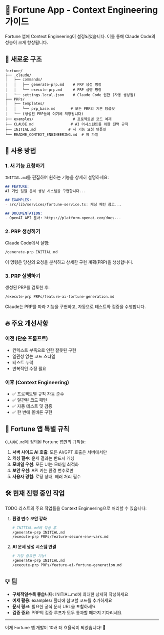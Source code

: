 # 🚀 Fortune App - Context Engineering 가이드

Fortune 앱에 Context Engineering이 설정되었습니다. 이를 통해 Claude Code의 성능이 크게 향상됩니다.

## 📁 새로운 구조

```
fortune/
├── .claude/
│   ├── commands/
│   │   ├── generate-prp.md    # PRP 생성 명령
│   │   └── execute-prp.md     # PRP 실행 명령
│   └── settings.local.json    # Claude Code 권한 (자동 생성됨)
├── PRPs/
│   ├── templates/
│   │   └── prp_base.md       # 모든 PRP의 기본 템플릿
│   └── (생성된 PRP들이 여기에 저장됩니다)
├── examples/                  # 프로젝트별 코드 예제
├── CLAUDE.md                 # AI 어시스턴트를 위한 전역 규칙
├── INITIAL.md               # 새 기능 요청 템플릿
└── README_CONTEXT_ENGINEERING.md  # 이 파일
```

## 🎯 사용 방법

### 1. 새 기능 요청하기

`INITIAL.md`를 편집하여 원하는 기능을 상세히 설명하세요:

```markdown
## FEATURE:
AI 기반 일일 운세 생성 시스템을 구현합니다...

## EXAMPLES:
- src/lib/services/fortune-service.ts: 캐싱 패턴 참고...

## DOCUMENTATION:
- OpenAI API 문서: https://platform.openai.com/docs...
```

### 2. PRP 생성하기

Claude Code에서 실행:
```bash
/generate-prp INITIAL.md
```

이 명령은 당신의 요청을 분석하고 상세한 구현 계획(PRP)을 생성합니다.

### 3. PRP 실행하기

생성된 PRP를 검토한 후:
```bash
/execute-prp PRPs/feature-ai-fortune-generation.md
```

Claude는 PRP를 따라 기능을 구현하고, 자동으로 테스트와 검증을 수행합니다.

## 🔥 주요 개선사항

### 이전 (단순 프롬프트)
- 컨텍스트 부족으로 인한 잘못된 구현
- 일관성 없는 코드 스타일
- 테스트 누락
- 반복적인 수정 필요

### 이후 (Context Engineering)
- ✅ 프로젝트별 규칙 자동 준수
- ✅ 일관된 코드 패턴
- ✅ 자동 테스트 및 검증
- ✅ 한 번에 올바른 구현

## 📝 Fortune 앱 특별 규칙

`CLAUDE.md`에 정의된 Fortune 앱만의 규칙들:

1. **서버 사이드 AI 호출**: 모든 AI/GPT 호출은 서버에서만
2. **캐싱 필수**: 운세 결과는 반드시 캐싱
3. **모바일 우선**: 모든 UI는 모바일 최적화
4. **보안 우선**: API 키는 환경 변수로만
5. **사용자 경험**: 로딩 상태, 에러 처리 필수

## 🛠️ 현재 진행 중인 작업

TODO 리스트의 주요 작업들을 Context Engineering으로 처리할 수 있습니다:

1. **환경 변수 보안 강화**
   ```bash
   # INITIAL.md에 작성 후
   /generate-prp INITIAL.md
   /execute-prp PRPs/feature-secure-env-vars.md
   ```

2. **AI 운세 생성 시스템 연결**
   ```bash
   # 가장 중요한 기능!
   /generate-prp INITIAL.md
   /execute-prp PRPs/feature-ai-fortune-generation.md
   ```

## 💡 팁

- **구체적일수록 좋습니다**: INITIAL.md에 최대한 상세히 작성하세요
- **예제 활용**: examples/ 폴더에 참고할 코드를 추가하세요
- **문서 링크**: 필요한 공식 문서 URL을 포함하세요
- **검증 중요**: PRP의 검증 루프가 모두 통과할 때까지 기다리세요

---

이제 Fortune 앱 개발이 10배 더 효율적이 되었습니다! 🚀
